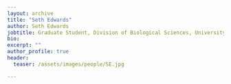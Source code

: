 ```yaml
---
layout: archive
title: "Seth Edwards"
author: Seth Edwards
jobtitle: Graduate Student, Division of Biological Sciences, University of Missouri-Columbia
bio:
excerpt: ""
author_profile: true
header:
  teaser: /assets/images/people/SE.jpg

---
```

